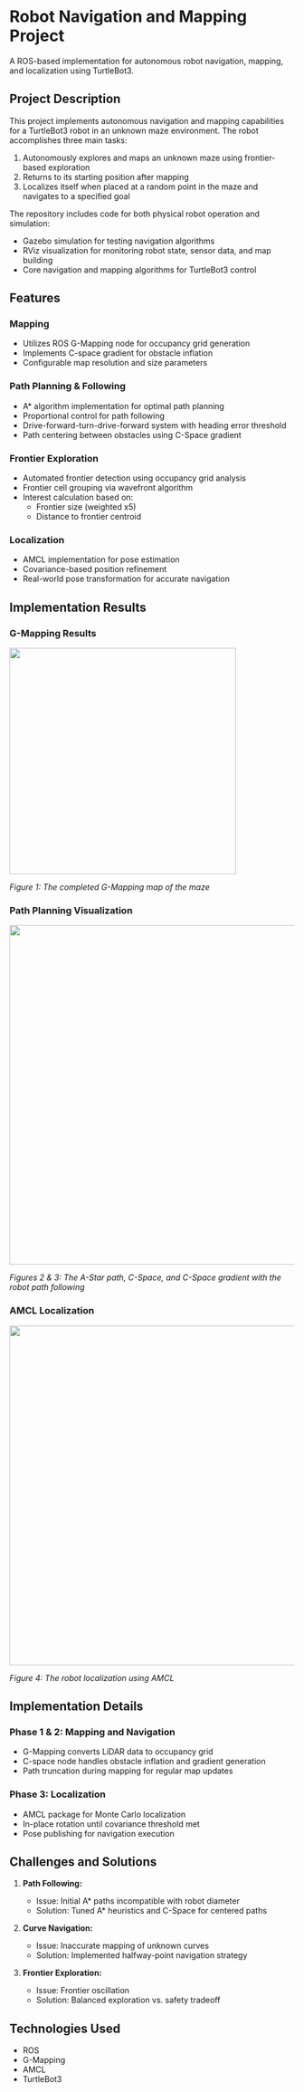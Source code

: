 # Robot Navigation and Mapping Project

A ROS-based implementation for autonomous robot navigation, mapping, and localization using TurtleBot3.

## Project Description

This project implements autonomous navigation and mapping capabilities for a TurtleBot3 robot in an unknown maze environment. The robot accomplishes three main tasks:

1. Autonomously explores and maps an unknown maze using frontier-based exploration
2. Returns to its starting position after mapping
3. Localizes itself when placed at a random point in the maze and navigates to a specified goal

The repository includes code for both physical robot operation and simulation:
- Gazebo simulation for testing navigation algorithms
- RViz visualization for monitoring robot state, sensor data, and map building
- Core navigation and mapping algorithms for TurtleBot3 control

## Features

### Mapping
- Utilizes ROS G-Mapping node for occupancy grid generation
- Implements C-space gradient for obstacle inflation
- Configurable map resolution and size parameters

### Path Planning & Following
- A* algorithm implementation for optimal path planning
- Proportional control for path following
- Drive-forward-turn-drive-forward system with heading error threshold
- Path centering between obstacles using C-Space gradient

### Frontier Exploration
- Automated frontier detection using occupancy grid analysis
- Frontier cell grouping via wavefront algorithm
- Interest calculation based on:
  - Frontier size (weighted x5)
  - Distance to frontier centroid

### Localization
- AMCL implementation for pose estimation
- Covariance-based position refinement
- Real-world pose transformation for accurate navigation

## Implementation Results

### G-Mapping Results
<img src="https://github.com/user-attachments/assets/5b381e42-cf42-40be-98c3-b0a6a5a4f25f" width = 400>

*Figure 1: The completed G-Mapping map of the maze*

### Path Planning Visualization
<img src="https://github.com/user-attachments/assets/4b3162b5-4cc0-442b-b943-a15b41209d5d" width = 600>

*Figures 2 & 3: The A-Star path, C-Space, and C-Space gradient with the robot path following*

### AMCL Localization
<img src ="https://github.com/user-attachments/assets/5de41d64-344a-4df1-8f13-ca6803f40911" width = 600>

*Figure 4: The robot localization using AMCL*

## Implementation Details

### Phase 1 & 2: Mapping and Navigation
- G-Mapping converts LiDAR data to occupancy grid
- C-space node handles obstacle inflation and gradient generation
- Path truncation during mapping for regular map updates

### Phase 3: Localization
- AMCL package for Monte Carlo localization
- In-place rotation until covariance threshold met
- Pose publishing for navigation execution

## Challenges and Solutions

1. **Path Following:**
   - Issue: Initial A* paths incompatible with robot diameter
   - Solution: Tuned A* heuristics and C-Space for centered paths

2. **Curve Navigation:**
   - Issue: Inaccurate mapping of unknown curves
   - Solution: Implemented halfway-point navigation strategy

3. **Frontier Exploration:**
   - Issue: Frontier oscillation
   - Solution: Balanced exploration vs. safety tradeoff

## Technologies Used
- ROS
- G-Mapping
- AMCL
- TurtleBot3
